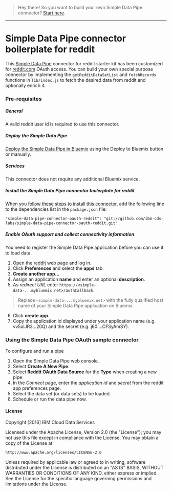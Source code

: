 > Hey there! So you want to build your own Simple Data Pipe connector? [Start here](https://github.com/ibm-cds-labs/simple-data-pipe-connector-template/wiki/How-to-build-a-Simple-Data-Pipe-connector-using-this-template).

***


# Simple Data Pipe connector boilerplate for reddit

This [Simple Data Pipe](https://developer.ibm.com/clouddataservices/simple-data-pipe/) connector for reddit starter kit has been customized for [reddit.com](http://www.reddit.com) OAuth access. You can build your own special purpose connector by implementing the `getRedditDataSetList` and `fetchRecords` functions in `lib/index.js` to fetch the desired data from reddit and optionally enrich it.

### Pre-requisites

##### General 
 A valid reddit user id is required to use this connector.

##### Deploy the Simple Data Pipe

 [Deploy the Simple Data Pipe in Bluemix](https://github.com/ibm-cds-labs/simple-data-pipe) using the Deploy to Bluemix button or manually.

##### Services

This connector does not require any additional Bluemix service.

##### Install the Simple Data Pipe connector boilerplate for reddit

  When you [follow these steps to install this connector](https://github.com/ibm-cds-labs/simple-data-pipe/wiki/Installing-a-Simple-Data-Pipe-Connector), add the following line to the dependencies list in the `package.json` file: 

```
"simple-data-pipe-connector-oauth-reddit": "git://github.com/ibm-cds-labs/simple-data-pipe-connector-oauth-reddit.git"
```

##### Enable OAuth support and collect connectivity information

 You need to register the Simple Data Pipe application before you can use it to load data.
 1. Open the [reddit](http://www.reddit.com) web page and log in.
 2. Click **Preferences** and select the **apps** tab.
 3. **Create another app...**
 4. Assign an application **name** and enter an optional **description**.
 5. As _redirect URL_ enter `https://<simple-data-...mybluemix.net>/authCallback`.
   > Replace `<simple-data-...mybluemix.net>` with the fully qualified host name of your Simple Data Pipe application on Bluemix.

 6. Click **create app**.
 7. Copy the application id displayed under your application name (e.g. vv5ulJR3...20Q) and the secret (e.g. j60....CFSyAmSY).


### Using the Simple Data Pipe OAuth sample connector 

To configure and run a pipe

1. Open the Simple Data Pipe web console.
2. Select __Create A New Pipe__.
3. Select __Reddit OAuth Data Source__ for the __Type__ when creating a new pipe  
4. In the _Connect_ page, enter the _application id_ and _secret_ from the reddit app preferences page. 
5. Select the data set (or data sets) to be loaded.
6. Schedule or run the data pipe now.

#### License 

Copyright [2016] IBM Cloud Data Services

Licensed under the Apache License, Version 2.0 (the "License");
you may not use this file except in compliance with the License.
You may obtain a copy of the License at

    http://www.apache.org/licenses/LICENSE-2.0

Unless required by applicable law or agreed to in writing, software
distributed under the License is distributed on an "AS IS" BASIS,
WITHOUT WARRANTIES OR CONDITIONS OF ANY KIND, either express or implied.
See the License for the specific language governing permissions and
limitations under the License.
